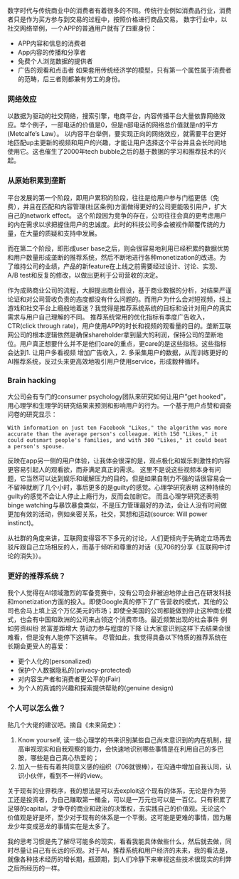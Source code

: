 数字时代与传统商业中的消费者有着很多的不同。传统行业例如消费品行业，消费者只是作为买方参与到交易的过程中，按照价格进行商品交易。
数字行业中，以社交网络举例，一个APP的普通用户就有了四重身份：
*	APP内容和信息的消费者
*	App内容的传播和分享者
*	免费个人浏览数据的提供者
*	广告的观看和点击者
如果套用传统经济学的模型，只有第一个属性属于消费者的范畴，后三者则都兼有劳工的身份。

### 网络效应
以数据为驱动的社交网络，搜索引擎，电商平台，内容传播平台大量依靠网络效应。举个例子，一部电话的价值是0，但是n部电话的网络总价值就是n的平方(Metcalfe’s Law）。
以内容平台举例，要实现正向的网络效应，就需要平台更好地匹配up主更新的视频和用户的兴趣，才能让用户选择这个平台并且会长时间地使用它。这也催生了2000年tech bubble之后的基于数据的学习和推荐技术的兴起。

### 从原始积累到垄断
平台发展的第一个阶段，即用户累积的阶段，往往是给用户参与门槛更低（免费），并且在匹配和内容管理(社区条例)方面做得更好的公司更能吸引用户，扩大自己的network effect。
这个阶段因为竞争的存在，公司往往会真的更考虑用户的内在需求以求把握住用户的忠诚度。此时的科技公司多会被视作颠覆传统的力量，在大量的质疑和支持中发展。

而在第二个阶段，即形成user base之后，则会很容易地利用已经积累的数据优势和用户数量形成垄断的推荐系统，然后不断地进行各种monetization的改进。为了维持公司的业绩，产品的新feature在上线之前需要经过设计、讨论、实现、A/B test和反复的修改，以做出更利于公司营收的决定。

作为成熟商业公司的流程，大胆提出商业假设，基于商业数据的分析，对结果严谨论证和对公司营收负责的态度都没有什么问题的。而用户为什么会对短视频，线上游戏和社交平台上瘾般地着迷？我觉得是推荐系统系统的目标和设计对用户的真实需求与用户自己理解的不同。
推荐系统常用的优化指标有季度广告收入，CTR(click through rate)，用户使用APP的时长和视频的观看量的目的。垄断互联网公司的根本逻辑依然是确保shareholder拿到最大的利润，保持公司的垄断地位。用户真正想要什么并不是他们care的重点，更care的是这些指标。这些指标会达到1. 让用户多看视频 增加广告收入，2. 多采集用户的数据，从而训练更好的AI推荐系统，反过头来更高效地吸引用户使用service，形成毅种循环。


### Brain hacking
大公司会有专门的consumer psychology团队来研究如何让用户”get hooked”，用心理学和生理学的研究结果来预测和影响用户的行为。一个基于用户点赞和调查问卷的研究显示：

`With information on just ten Facebook "Likes," the algorithm was more accurate than the average person's colleague. With 150 "Likes," it could outsmart people's families, and with 300 "Likes," it could beat a person's spouse. `

反映在app另一侧的用户体验，让我体会很深的是，观点极化和娱乐刺激性的内容更容易引起人的观看欲，而非满足真正的需求。
这里不是说这些视频本身有问题，它当然可以达到娱乐和缓解压力的目的。但是如果自制力不强的话很容易会一不留神就刷了几个小时，事后更多的是guilty的感觉。心理学研究表明 这种持续的guilty的感觉不会让人停止上瘾行为，反而会加剧它。
而且心理学研究还表明binge watching与暴饮暴食类似，不是压力管理最好的办法，会让人没有时间做更加有效的活动，例如亲密关系，社交，冥想和运动(source: Will power instinct)。

从社群的角度来讲，互联网变得容不下多元的讨论，人们更倾向于先确定立场再去驳斥跟自己立场相反的人，而基于倾听和尊重的对话（见706的分享《互联网中讨论的消失》）。

### 更好的推荐系统？
我个人觉得在AI领域激烈的军备竞赛中，没有公司会非被迫地停止自己在研发科技和monetization方面的投入。即使Google真的停下了广告营收的模式，其他的公司也会马上填上这个万亿美元的市场；即使全美国的公司都能做到停止这种商业模式，也会有中国和欧洲的公司来占领这个消费市场。最近频繁出现的社会事件 例如劳资纠纷 贫富差距增大 劳动力参与程度的下降 让大家意识到这样下去结果会很难看，但是没有人能停下这辆车。
尽管如此，我觉得具备以下特质的推荐系统在长期会更受人的喜爱：
*	更个人化的(personalized)
*	保护个人数据隐私的(privacy-protected)
*	对内容生产者和消费者更公平的(Fair)
*	为个人的真诚的兴趣和探索提供帮助的(genuine design)

### 个人可以怎么做？
贴几个大佬的建议吧。摘自《未来简史》：
1. Know yourself, 读一些心理学的书来识别某些自己尚未意识到的内在机制，提高审视现实和自我观察的能力，会快速地识别哪些事情是在利用自己的多巴胺，哪些是自己真心热爱的；
2. 加入一些有有着共同意义感的组织（706就很棒），在沟通中增加自我认同，认识小伙伴，看到不一样的view。

关于现有的业界秩序，我的想法是可以去exploit这个现有的体系，无论是作为劳工还是投资者，为自己赚取第一桶金，可以是一万元也可以是一百亿。只有积累了足够的capital，才争夺的商业和政治的决策权，去实践自己的价值观。无论这个价值观是好是坏，至少对于现有的体系是一个平衡。这可能是更难的事情，因为屠龙少年变成恶龙的事情实在是太多了。

我的思考习惯是先了解尽可能多的现实，看看我能具体做些什么，然后就去做，同时尽量让自己有长远的乐观。对于AI，推荐系统和用户经济的未来，我的看法是，就像各种技术经历的增长期，瓶颈期，到人们冷静下来审视这些技术很现实的利弊之后所经历的一样。
